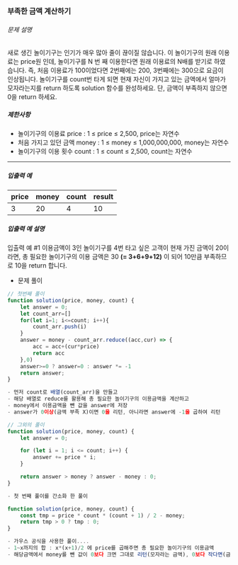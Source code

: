 ### 부족한 금액 계산하기

###### 문제 설명

새로 생긴 놀이기구는 인기가 매우 많아 줄이 끊이질 않습니다. 이 놀이기구의 원래 이용료는 price원 인데, 놀이기구를 N 번 째 이용한다면 원래 이용료의 N배를 받기로 하였습니다. 즉, 처음 이용료가 100이었다면 2번째에는 200, 3번째에는 300으로 요금이 인상됩니다.
놀이기구를 count번 타게 되면 현재 자신이 가지고 있는 금액에서 얼마가 모자라는지를 return 하도록 solution 함수를 완성하세요.
단, 금액이 부족하지 않으면 0을 return 하세요.

##### 제한사항

- 놀이기구의 이용료 price : 1 ≤ price ≤ 2,500, price는 자연수
- 처음 가지고 있던 금액 money : 1 ≤ money ≤ 1,000,000,000, money는 자연수
- 놀이기구의 이용 횟수 count : 1 ≤ count ≤ 2,500, count는 자연수

------

##### 입출력 예

| price | money | count | result |
| ----- | ----- | ----- | ------ |
| 3     | 20    | 4     | 10     |

##### 입출력 예 설명

입출력 예 #1
이용금액이 3인 놀이기구를 4번 타고 싶은 고객이 현재 가진 금액이 20이라면, 총 필요한 놀이기구의 이용 금액은 30 **(= 3+6+9+12)** 이 되어 10만큼 부족하므로 10을 return 합니다.



- 문제 풀이

```javascript
// 첫번째 풀이
function solution(price, money, count) {
    let answer = 0;
    let count_arr=[]
    for(let i=1; i<=count; i++){
        count_arr.push(i)
    }
    answer = money - count_arr.reduce((acc,cur) => {
        acc = acc+(cur*price)
        return acc
    },0)
    answer>=0 ? answer=0 : answer *= -1
    return answer;
}

- 먼저 count로 배열(count_arr)을 만들고
- 해당 배열로 reduce를 활용해 총 필요한 놀이기구의 이용금액을 계산하고
- money에서 이용금액을 뺀 값을 answer에 저장
- answer가 0이상(금액 부족 X)이면 0을 리턴, 아니라면 answer에 -1을 곱하여 리턴

// 그외의 풀이
function solution(price, money, count) {
    let answer = 0;

    for (let i = 1; i <= count; i++) {
        answer += price * i;
    }

    return answer > money ? answer - money : 0;
}

- 첫 번째 풀이를 간소화 한 풀이

function solution(price, money, count) {
    const tmp = price * count * (count + 1) / 2 - money;
    return tmp > 0 ? tmp : 0;
}

- 가우스 공식을 사용한 풀이....
- 1~x까지의 합 : x*(x+1)/2 에 price를 곱해주면 총 필요한 놀이기구의 이용금액
- 해당금액에서 money를 뺀 값이 0보다 크면 그대로 리턴(모자라는 금액), 0보다 작다면(금액 부족 X) 0을 리턴
```


